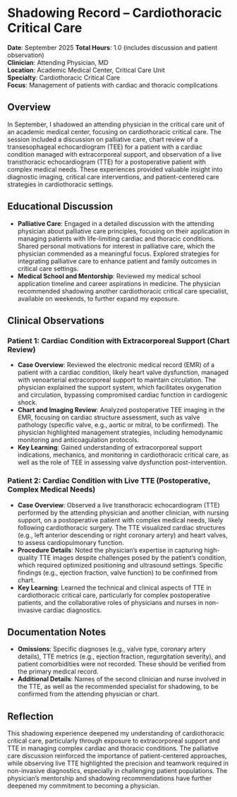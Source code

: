 # Shadowing Record – Cardiothoracic Critical Care

**Date**: September 2025 
**Total Hours**: 1.0 (includes discussion and patient observation)  
**Clinician**: Attending Physician, MD  
**Location**: Academic Medical Center, Critical Care Unit  
**Specialty**: Cardiothoracic Critical Care  
**Focus**: Management of patients with cardiac and thoracic complications  

## Overview
In September, I shadowed an attending physician in the critical care unit of an academic medical center, focusing on cardiothoracic critical care. The session included a discussion on palliative care, chart review of a transesophageal echocardiogram (TEE) for a patient with a cardiac condition managed with extracorporeal support, and observation of a live transthoracic echocardiogram (TTE) for a postoperative patient with complex medical needs. These experiences provided valuable insight into diagnostic imaging, critical care interventions, and patient-centered care strategies in cardiothoracic settings.

## Educational Discussion
- **Palliative Care**: Engaged in a detailed discussion with the attending physician about palliative care principles, focusing on their application in managing patients with life-limiting cardiac and thoracic conditions. Shared personal motivations for interest in palliative care, which the physician commended as a meaningful focus. Explored strategies for integrating palliative care to enhance patient and family outcomes in critical care settings.
- **Medical School and Mentorship**: Reviewed my medical school application timeline and career aspirations in medicine. The physician recommended shadowing another cardiothoracic critical care specialist, available on weekends, to further expand my exposure.

## Clinical Observations
### Patient 1: Cardiac Condition with Extracorporeal Support (Chart Review)
- **Case Overview**: Reviewed the electronic medical record (EMR) of a patient with a cardiac condition, likely heart valve dysfunction, managed with venoarterial extracorporeal support to maintain circulation. The physician explained the support system, which facilitates oxygenation and circulation, bypassing compromised cardiac function in cardiogenic shock.
- **Chart and Imaging Review**: Analyzed postoperative TEE imaging in the EMR, focusing on cardiac structure assessment, such as valve pathology (specific valve, e.g., aortic or mitral, to be confirmed). The physician highlighted management strategies, including hemodynamic monitoring and anticoagulation protocols.
- **Key Learning**: Gained understanding of extracorporeal support indications, mechanics, and monitoring in cardiothoracic critical care, as well as the role of TEE in assessing valve dysfunction post-intervention.

### Patient 2: Cardiac Condition with Live TTE (Postoperative, Complex Medical Needs)
- **Case Overview**: Observed a live transthoracic echocardiogram (TTE) performed by the attending physician and another clinician, with nursing support, on a postoperative patient with complex medical needs, likely following cardiothoracic surgery. The TTE visualized cardiac structures (e.g., left anterior descending or right coronary artery) and heart valves, to assess cardiopulmonary function.
- **Procedure Details**: Noted the physician’s expertise in capturing high-quality TTE images despite challenges posed by the patient’s condition, which required optimized positioning and ultrasound settings. Specific findings (e.g., ejection fraction, valve function) to be confirmed from chart.
- **Key Learning**: Learned the technical and clinical aspects of TTE in cardiothoracic critical care, particularly for complex postoperative patients, and the collaborative roles of physicians and nurses in non-invasive cardiac diagnostics.

## Documentation Notes
- **Omissions**: Specific diagnoses (e.g., valve type, coronary artery details), TTE metrics (e.g., ejection fraction, regurgitation severity), and patient comorbidities were not recorded. These should be verified from the primary medical record.
- **Additional Details**: Names of the second clinician and nurse involved in the TTE, as well as the recommended specialist for shadowing, to be confirmed from the attending physician or chart.

## Reflection
This shadowing experience deepened my understanding of cardiothoracic critical care, particularly through exposure to extracorporeal support and TTE in managing complex cardiac and thoracic conditions. The palliative care discussion reinforced the importance of patient-centered approaches, while observing live TTE highlighted the precision and teamwork required in non-invasive diagnostics, especially in challenging patient populations. The physician’s mentorship and shadowing recommendations have further deepened my commitment to becoming a physician.
